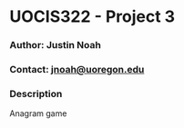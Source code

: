 # UOCIS322 - Project 3 #

### Author: Justin Noah

### Contact: jnoah@uoregon.edu

### Description

Anagram game
